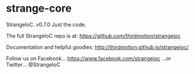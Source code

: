 strange-core
============

StrangeIoC.
v0.7.0
Just the code.

The full StrangeIoC repo is at:
https://github.com/thirdmotion/strangeioc

Documentation and helpful goodies:
http://thirdmotion.github.io/strangeioc/

Follow us on Facebook...
https://www.facebook.com/strangeioc
...or Twitter...
@StrangeIoC
